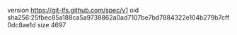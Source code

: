 version https://git-lfs.github.com/spec/v1
oid sha256:25fbec85a188ca5a9738862a0ad7107be7bd7884322e104b279b7cff0dc8ae1d
size 4697
